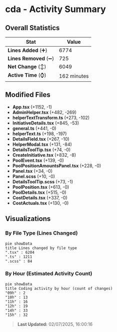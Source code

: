 # cda - Activity Summary 

## Overall Statistics

| Stat                   | Value                                                             |
| ---------------------- | ----------------------------------------------------------------- |
| **Lines Added** (➕)   | 6774                                          |
| **Lines Removed** (➖) | 725                                        |
| **Net Change** (↕)    | 6049                |
| **Active Time** (⌚)   | 162 minutes |


## Modified Files
- **App.tsx** (+1152, -1)
- **AdminHelper.tsx** (+482, -269)
- **helperTextTransform.ts** (+273, -102)
- **InitiativeDetails.tsx** (+845, -53)
- **general.ts** (+441, -0)
- **helperText.ts** (+198, -197)
- **DetailsField.tsx** (+267, -10)
- **HelperModal.tsx** (+131, -84)
- **DetailsToolTip.tsx** (+74, -0)
- **CreateInitiative.tsx** (+832, -8)
- **PoolEvent.tsx** (+139, -0)
- **PoolPositionAmountsPanel.tsx** (+228, -0)
- **Panel.tsx** (+34, -0)
- **Panel.scss** (+10, -0)
- **DetailsToolTip.scss** (+73, -1)
- **PoolPosition.tsx** (+613, -0)
- **PoolDetails.tsx** (+515, -0)
- **CostDetails.tsx** (+337, -0)
- **CostActuals.tsx** (+130, -0)

## Visualizations

### By File Type (Lines Changed)

```mermaid
pie showData
title Lines changed by file type
".tsx" : 6204
".ts" : 1211
".scss" : 84
```

### By Hour (Estimated Activity Count)

```mermaid
pie showData
title Coding activity by hour (count of changes)
"09h" : 2
"10h" : 13
"11h" : 16
"12h" : 19
"14h" : 33
"15h" : 32
```


> **Last Updated:** 02/07/2025, 16:00:16